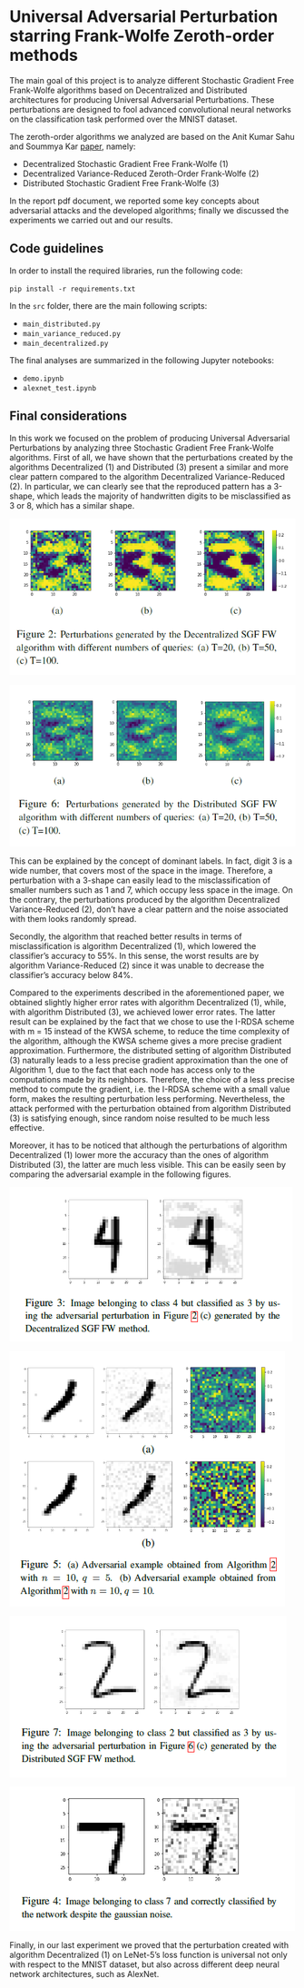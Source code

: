 # Universal Adversarial Perturbation starring Frank-Wolfe Zeroth-order methods

The main goal of this project is to analyze different Stochastic Gradient Free Frank-Wolfe algorithms based on Decentralized and Distributed architectures for producing 
Universal Adversarial Perturbations. These perturbations are designed to fool advanced convolutional neural networks on
the classification task performed over the MNIST dataset.

The zeroth-order algorithms we analyzed are based on the Anit Kumar Sahu and Soummya Kar 
[paper](https://www.researchgate.net/publication/343733027_Decentralized_Zeroth-Order_Constrained_Stochastic_Optimization_Algorithms_Frank-Wolfe_and_Variants_With_Applications_to_Black-Box_Adversarial_Attacks), namely:
  - Decentralized Stochastic Gradient Free Frank-Wolfe (1)
  - Decentralized Variance-Reduced Zeroth-Order Frank-Wolfe (2)
  - Distributed Stochastic Gradient Free Frank-Wolfe (3)

In the report pdf document, we reported some key concepts about adversarial attacks and
the developed algorithms; finally we discussed the experiments we carried out and our results.

## Code guidelines
In order to install the required libraries, run the following code:

`pip install -r requirements.txt`

In the `src` folder, there are the main following scripts:

- `main_distributed.py`
- `main_variance_reduced.py`
- `main_decentralized.py`

The final analyses are summarized in the following Jupyter notebooks:
- `demo.ipynb`
- `alexnet_test.ipynb`


## Final considerations

In this work we focused on the problem of producing Universal Adversarial Perturbations by analyzing three Stochastic Gradient Free Frank-Wolfe algorithms.
First of all, we have shown that the perturbations created by the algorithms Decentralized (1) and Distributed (3) present a similar and more clear pattern compared
to the algorithm Decentralized Variance-Reduced (2). In particular, we can clearly see that the reproduced pattern has a 3-shape, which leads the majority of handwritten digits to be misclassified as 3 or 8, which has a similar shape. 

![alt text](https://github.com/silviapoletti/Universal-Adversarial-Perturbation-starring-Frank-Wolfe/blob/69c2e7484cf1ae829b6d5329116956fcf84a41e7/images/3shape(1).png?raw=true)

![alt text](https://github.com/silviapoletti/Universal-Adversarial-Perturbation-starring-Frank-Wolfe/blob/69c2e7484cf1ae829b6d5329116956fcf84a41e7/images/3shape(2).png?raw=true)

This can be explained by the concept of dominant
labels. In fact, digit 3 is a wide
number, that covers most of the space in the image. Therefore,
a perturbation with a 3-shape can easily lead to the
misclassification of smaller numbers such as 1 and 7, which
occupy less space in the image. On the contrary, the perturbations
produced by the algorithm Decentralized Variance-Reduced (2), don’t have a clear pattern and the noise
associated with them looks randomly spread.

Secondly, the algorithm that reached better results in
terms of misclassification is algorithm Decentralized (1), which lowered
the classifier’s accuracy to 55%. In this sense, the worst results are by
algorithm Variance-Reduced (2) since it was unable to decrease the classifier’s
accuracy below 84%. 

Compared to the experiments described in the aforementioned paper, we
obtained slightly higher error rates with algorithm Decentralized (1), while,
with algorithm Distributed (3), we achieved lower error rates. The latter
result can be explained by the fact that we chose to use
the I-RDSA scheme with m = 15 instead of the KWSA
scheme, to reduce the time complexity of the algorithm, although
the KWSA scheme gives a more precise gradient
approximation.
Furthermore, the distributed setting of algorithm Distributed (3) naturally
leads to a less precise gradient approximation than the
one of Algorithm 1, due to the fact that each node has access
only to the computations made by its neighbors. Therefore,
the choice of a less precise method to compute the gradient,
i.e. the I-RDSA scheme with a small value form, makes the
resulting perturbation less performing. Nevertheless, the attack
performed with the perturbation obtained from algorithm Distributed (3) is satisfying enough, since random noise resulted to
be much less effective.

Moreover, it has to be noticed that although the perturbations
of algorithm Decentralized (1) lower more the accuracy than the ones
of algorithm Distributed (3), the latter are much less visible. This can be
easily seen by comparing the adversarial example in the following figures.

![alt text](https://github.com/silviapoletti/Universal-Adversarial-Perturbation-starring-Frank-Wolfe/blob/3d7ad97ce0f030a2e7dc70624d8cfe133e87e987/images/adv(1).png?raw=true)

![alt text](https://github.com/silviapoletti/Universal-Adversarial-Perturbation-starring-Frank-Wolfe/blob/3d7ad97ce0f030a2e7dc70624d8cfe133e87e987/images/adv(2).png?raw=true)

![alt text](https://github.com/silviapoletti/Universal-Adversarial-Perturbation-starring-Frank-Wolfe/blob/3d7ad97ce0f030a2e7dc70624d8cfe133e87e987/images/adv(3).png?raw=true)

![alt text](https://github.com/silviapoletti/Universal-Adversarial-Perturbation-starring-Frank-Wolfe/blob/3d7ad97ce0f030a2e7dc70624d8cfe133e87e987/images/adv(gauss).png?raw=true)

Finally, in our last experiment we proved that the perturbation
created with algorithm Decentralized (1) on LeNet-5’s loss function
is universal not only with respect to the MNIST dataset,
but also across different deep neural network architectures,
such as AlexNet.

